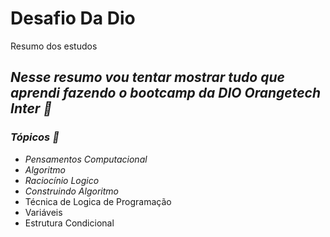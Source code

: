 # Desafio Da Dio
Resumo dos estudos

## *Nesse resumo vou tentar mostrar tudo que aprendi fazendo o bootcamp da DIO Orangetech Inter :book:*

### 	*Tópicos :pushpin:*

- *Pensamentos Computacional*
- *Algoritmo*
- *Raciocínio Logico* 
- *Construindo* *Algoritmo*  
- Técnica de Logica de Programação
- Variáveis
- Estrutura Condicional  

